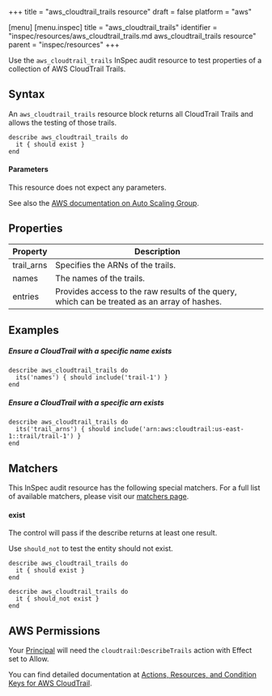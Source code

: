 +++
title = "aws_cloudtrail_trails resource"
draft = false
platform = "aws"

[menu]
  [menu.inspec]
    title = "aws_cloudtrail_trails"
    identifier = "inspec/resources/aws_cloudtrail_trails.md aws_cloudtrail_trails resource"
    parent = "inspec/resources"
+++


Use the `aws_cloudtrail_trails` InSpec audit resource to test properties of a collection of AWS CloudTrail Trails.

## Syntax

An `aws_cloudtrail_trails` resource block returns all CloudTrail Trails and allows the testing of those trails.

    describe aws_cloudtrail_trails do
      it { should exist }
    end
    
#### Parameters

This resource does not expect any parameters.

See also the [AWS documentation on Auto Scaling Group](https://docs.aws.amazon.com/autoscaling/ec2/userguide/AutoScalingGroup.html).

## Properties

|Property    | Description|
| ---        | --- |
|trail\_arns | Specifies the ARNs of the trails. |
|names       | The names of the trails. |
|entries     | Provides access to the raw results of the query, which can be treated as an array of hashes. |

## Examples

##### Ensure a CloudTrail with a specific name exists
    describe aws_cloudtrail_trails do
      its('names') { should include('trail-1') }
    end

##### Ensure a CloudTrail with a specific arn exists
    describe aws_cloudtrail_trails do
      its('trail_arns') { should include('arn:aws:cloudtrail:us-east-1::trail/trail-1') }
    end

## Matchers

This InSpec audit resource has the following special matchers. For a full list of available matchers, please visit our [matchers page](https://www.inspec.io/docs/reference/matchers/).

#### exist

The control will pass if the describe returns at least one result.

Use `should_not` to test the entity should not exist.

    describe aws_cloudtrail_trails do
      it { should exist }
    end

    describe aws_cloudtrail_trails do
      it { should_not exist }
    end

## AWS Permissions

Your [Principal](https://docs.aws.amazon.com/IAM/latest/UserGuide/intro-structure.html#intro-structure-principal) will need the `cloudtrail:DescribeTrails` action with Effect set to Allow.

You can find detailed documentation at [Actions, Resources, and Condition Keys for AWS CloudTrail](https://docs.aws.amazon.com/IAM/latest/UserGuide/list_awscloudtrail.html).
